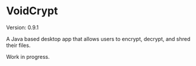 # VoidCrypt
Version: 0.9.1

A Java based desktop app that allows users to encrypt, decrypt, and shred their files. 

Work in progress.
